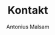 ---
author: Antonius Malsam
title: Kontakt
keywords: ["Kontakt, Telefon, E-Mail"]
layout: "contact/contact"
---